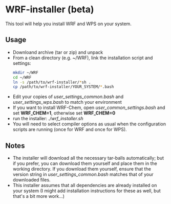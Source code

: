 # WRF-installer (beta)

This tool will help you install WRF and WPS on your system.

## Usage
* Downloand archive (tar or zip) and unpack
* From a clean directory (e.g. ~/WRF), link the installation script and
  settings:
  ```bash
  mkdir ~/WRF
  cd ~/WRF
  ln -s /path/to/wrf-installer/*sh .
  cp /path/to/wrf-installer/YOUR_SYSTEM/*.bash
  ```
* Edit your copies of *user_settings_common.bash* and *user_settings_wps.bash*
  to match your environment
* If you want to install WRF-Chem,
  open *user_common_settings.bash*
  and set **WRF_CHEM=1**, otherwise set **WRF_CHEM=0**
* run the installer: *./wrf_installer.sh*
* You will need to select compiler options as usual
  when the configuration scripts are running (once for WRF and once for WPS).

## Notes
* The installer will download all the necessary tar-balls automatically; but if
you prefer, you can download them yourself and place them in the working
directory. If you download them yourself, ensure that the version string in
*user_settings_common.bash* matches that of your downloaded files.
* This installer assumes that all dependencies are already installed on
  your system (I might add installation instructions for these as well, but
  that's a bit more work...)

